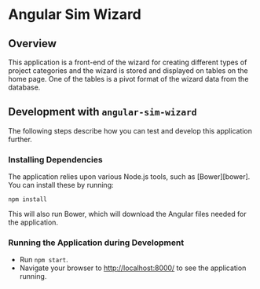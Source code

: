 # Angular Sim Wizard

## Overview

This application is a front-end of the wizard for creating different types of project categories and the wizard is stored and displayed on tables on the home page. One of the tables is a pivot format of the wizard data from the database.

## Development with `angular-sim-wizard`

The following steps describe how you can test and develop this application further.

### Installing Dependencies

The application relies upon various Node.js tools, such as [Bower][bower]. You can install these by running:

```
npm install
```

This will also run Bower, which will download the Angular files needed for the application.


### Running the Application during Development

- Run `npm start`.
- Navigate your browser to [http://localhost:8000/](http://localhost:8000/) to see the application 
  running.
